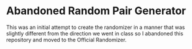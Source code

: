# Abandoned Random Pair Generator

This was an initial attempt to create the randomizer in a manner that was slightly different from the direction we went in class so I abandoned this repository and moved to the Official Randomizer.